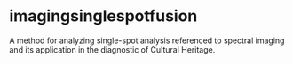 # imagingsinglespotfusion
A method for analyzing single-spot analysis referenced to spectral imaging and its application in the diagnostic of Cultural Heritage.
